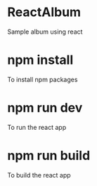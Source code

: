 # ReactAlbum
Sample album using react


# npm install
To install npm packages

# npm run dev
To run the react app

# npm run build

To build the react app